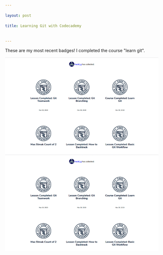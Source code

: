 ```yaml
---

layout: post

title: Learning Git with Codecademy


---
```




These are my most recent badges! I completed the course "learn git".

![image badges git](pictures_for_posts/GabrieleHackl_badges_git.jpg)
<img src="pictures_for_posts/GabrieleHackl_badges_git.jpg" alt="image badges git" />
      
